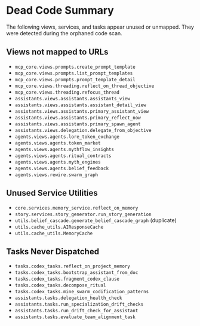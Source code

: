 # Dead Code Summary

The following views, services, and tasks appear unused or unmapped. They were detected during the orphaned code scan.

## Views not mapped to URLs
- `mcp_core.views.prompts.create_prompt_template`
- `mcp_core.views.prompts.list_prompt_templates`
- `mcp_core.views.prompts.prompt_template_detail`
- `mcp_core.views.threading.reflect_on_thread_objective`
- `mcp_core.views.threading.refocus_thread`
- `assistants.views.assistants.assistants_view`
- `assistants.views.assistants.assistant_detail_view`
- `assistants.views.assistants.primary_assistant_view`
- `assistants.views.assistants.primary_reflect_now`
- `assistants.views.assistants.primary_spawn_agent`
- `assistants.views.delegation.delegate_from_objective`
- `agents.views.agents.lore_token_exchange`
- `agents.views.agents.token_market`
- `agents.views.agents.mythflow_insights`
- `agents.views.agents.ritual_contracts`
- `agents.views.agents.myth_engines`
- `agents.views.agents.belief_feedback`
- `agents.views.rewire.swarm_graph`

## Unused Service Utilities
- `core.services.memory_service.reflect_on_memory`
- `story.services.story_generator.run_story_generation`
- `utils.belief_cascade.generate_belief_cascade_graph` (duplicate)
- `utils.cache_utils.AIResponseCache`
- `utils.cache_utils.MemoryCache`

## Tasks Never Dispatched
- `tasks.codex_tasks.reflect_on_project_memory`
- `tasks.codex_tasks.bootstrap_assistant_from_doc`
- `tasks.codex_tasks.fragment_codex_clause`
- `tasks.codex_tasks.decompose_ritual`
- `tasks.codex_tasks.mine_swarm_codification_patterns`
- `assistants.tasks.delegation_health_check`
- `assistants.tasks.run_specialization_drift_checks`
- `assistants.tasks.run_drift_check_for_assistant`
- `assistants.tasks.evaluate_team_alignment_task`

